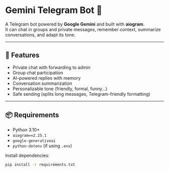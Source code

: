# Gemini Telegram Bot 🤖

A Telegram bot powered by **Google Gemini** and built with **aiogram**.  
It can chat in groups and private messages, remember context, summarize conversations, and adapt its tone.

---

## 🚀 Features
- Private chat with forwarding to admin
- Group chat participation
- AI-powered replies with memory
- Conversation summarization
- Personalizable tone (friendly, formal, funny…)
- Safe sending (splits long messages, Telegram-friendly formatting)

---

## 📦 Requirements
- Python 3.10+
- `aiogram==2.25.1`
- `google-generativeai`
- `python-dotenv` (if using `.env`)

Install dependencies:

```bash
pip install -r requirements.txt
